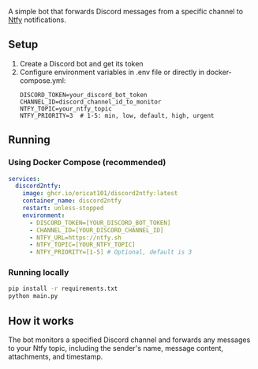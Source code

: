 A simple bot that forwards Discord messages from a specific channel to [Ntfy](https://ntfy.sh) notifications.

## Setup

1. Create a Discord bot and get its token
2. Configure environment variables in .env file or directly in docker-compose.yml:
   ```
   DISCORD_TOKEN=your_discord_bot_token
   CHANNEL_ID=discord_channel_id_to_monitor
   NTFY_TOPIC=your_ntfy_topic
   NTFY_PRIORITY=3  # 1-5: min, low, default, high, urgent
   ```

## Running

### Using Docker Compose (recommended)
```yaml
services:
  discord2ntfy:
    image: ghcr.io/oricat101/discord2ntfy:latest
    container_name: discord2ntfy
    restart: unless-stopped
    environment:
      - DISCORD_TOKEN=[YOUR_DISCORD_BOT_TOKEN]
      - CHANNEL_ID=[YOUR_DISCORD_CHANNEL_ID]
      - NTFY_URL=https://ntfy.sh
      - NTFY_TOPIC=[YOUR_NTFY_TOPIC]
      - NTFY_PRIORITY=[1-5] # Optional, default is 3
```

### Running locally
```sh
pip install -r requirements.txt
python main.py
```

## How it works

The bot monitors a specified Discord channel and forwards any messages to your Ntfy topic, including the sender's name, message content, attachments, and timestamp.